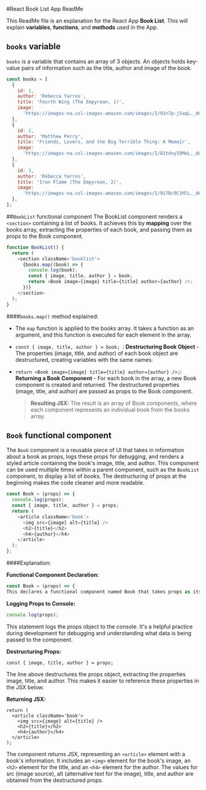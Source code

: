 #React Book List App ReadMe

This ReadMe file is an explanation for the React App **Book List**. This will explain **variables**, **functions**, and **methods** used in the App.

## `books` variable

`books` is a variable that contains an array of 3 objects. An objects holds key-value pairs of information such as the title, author and image of the book.

```javascript
const books = [
  {
    id: 1,
    author: 'Rebecca Yarros',
    title: 'Fourth Wing (The Empyrean, 1)',
    image:
      'https://images-na.ssl-images-amazon.com/images/I/91n7p-j5aqL._AC_UL600_SR600,400_.jpg',
  },
  {
    id: 2,
    author: 'Matthew Perry',
    title: 'Friends, Lovers, and the Big Terrible Thing: A Memoir',
    image:
      'https://images-na.ssl-images-amazon.com/images/I/81tdvyI0MeL._AC_UL600_SR600,400_.jpg',
  },
  {
    id: 3,
    author: 'Rebecca Yarros',
    title: 'Iron Flame (The Empyrean, 2)',
    image:
      'https://images-na.ssl-images-amazon.com/images/I/917Bc9C1MlL._AC_UL600_SR600,400_.jpg',
  },
];
```

##`BookList` functional component
The BookList component renders a `<section>` containing a list of books. It achieves this by **mapping** over the books array, extracting the properties of each book, and passing them as props to the Book component.

```javascript
function BookList() {
  return (
    <section className='booklist'>
      {books.map((book) => {
        console.log(book);
        const { image, title, author } = book;
        return <Book image={image} title={title} author={author} />;
      })}
    </section>
  );
}
```

####`books.map()` method explained:

- The `map` function is applied to the books array. It takes a function as an argument, and this function is executed for each element in the array.
- `const { image, title, author } = book;
`: **Destructuring Book Object** - The properties (image, title, and author) of each book object are destructured, creating variables with the same names.
- `return <Book image={image} title={title} author={author} />;`: **Returning a Book Component** - For each book in the array, a new Book component is created and returned. The destructured properties (image, title, and author) are passed as props to the Book component.

  > **Resulting JSX:** The result is an array of Book components, where each component represents an individual book from the books array.

## `Book` functional component

The `Book` component is a reusable piece of UI that takes in information about a book as props, logs these props for debugging, and renders a styled article containing the book's image, title, and author. This component can be used multiple times within a parent component, such as the `BookList` component, to display a list of books. The destructuring of props at the beginning makes the code cleaner and more readable.

```javascript
const Book = (props) => {
  console.log(props);
  const { image, title, author } = props;
  return (
    <article className='book'>
      <img src={image} alt={title} />
      <h2>{title}</h2>
      <h4>{author}</h4>
    </article>
  );
};
```

####Explanation:

**Functional Component Declaration:**

```javascript
const Book = (props) => {
This declares a functional component named Book that takes props as its parameter.
```

**Logging Props to Console:**

```javascript
console.log(props);
```

This statement logs the props object to the console. It's a helpful practice during development for debugging and understanding what data is being passed to the component.

**Destructuring Props:**

```
const { image, title, author } = props;
```

The line above destructures the props object, extracting the properties image, title, and author. This makes it easier to reference these properties in the JSX below.

**Returning JSX:**

```
return (
  <article className='book'>
    <img src={image} alt={title} />
    <h2>{title}</h2>
    <h4>{author}</h4>
  </article>
);

```

The component returns JSX, representing an `<article>` element with a book's information. It includes an `<img>` element for the book's image, an `<h2>` element for the title, and an `<h4>` element for the author. The values for src (image source), alt (alternative text for the image), title, and author are obtained from the destructured props.

